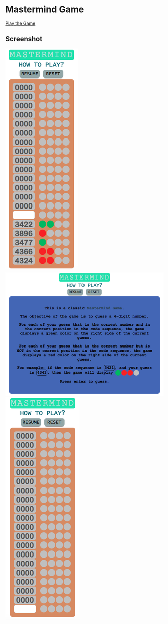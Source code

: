 Mastermind Game
===============

[Play the Game](https://guessingpuzzle.herokuapp.com)

Screenshot
----------
![](images/appImage1.png)  
![](images/appImage3.png)
![](images/appImage2.png)  
